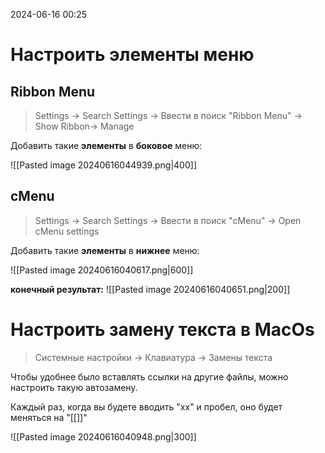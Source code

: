 2024-06-16 00:25

# Настроить элементы меню

## Ribbon Menu

 >  Settings -> Search Settings -> Ввести в поиск "Ribbon Menu" -> Show Ribbon-> Manage

Добавить такие **элементы** в **боковое** меню:

 ![[Pasted image 20240616044939.png|400]]

## cMenu

>  Settings -> Search Settings -> Ввести в поиск "cMenu" -> Open cMenu settings


Добавить такие **элементы** в **нижнее** меню:

![[Pasted image 20240616040617.png|600]]

**конечный результат:**
![[Pasted image 20240616040651.png|200]]


# Настроить замену текста в MacOs

> Системные настройки ->  Клавиатура ->  Замены текста


Чтобы удобнее было вставлять ссылки на другие файлы, можно настроить такую автозамену. 

Каждый раз, когда вы будете вводить "хх" и пробел, оно будет меняться на "[[]]"

![[Pasted image 20240616040948.png|300]]

